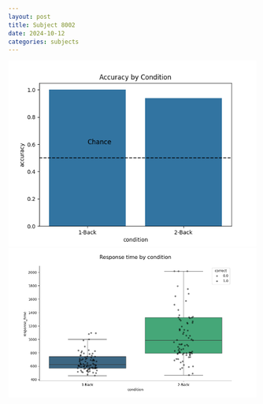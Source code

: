 ```yaml
---
layout: post
title: Subject 8002
date: 2024-10-12
categories: subjects
---
```


![](data/8002/run-11/8002_ATS_acc.png)
![](data/8002/run-11/8002_ATS_rt.png)
